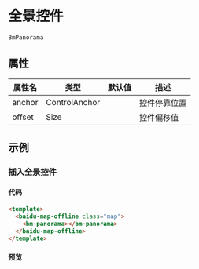 # 全景控件

`BmPanorama`

## 属性

|属性名|类型|默认值|描述|
|------|-----|-----|----|
|anchor|ControlAnchor||控件停靠位置|
|offset|Size||控件偏移值|

## 示例

### 插入全景控件

#### 代码

```html
<template>
  <baidu-map-offline class="map">
    <bm-panorama></bm-panorama>
  </baidu-map-offline>
</template>
```

#### 预览
<doc-preview>
  <baidu-map-offline class="map" :center="{lng: 116.404, lat: 39.915}" :zoom="15">
    <bm-panorama></bm-panorama>
  </baidu-map-offline>
</doc-preview>
